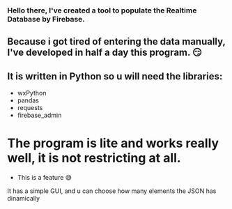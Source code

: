 ### Hello there, I've created a tool to populate the Realtime Database by Firebase.

## Because i got tired of entering the data manually, I've developed in half a day this program. 😏 
## It is written in Python so u will need the libraries:
- wxPython
- pandas
- requests
- firebase_admin

# The program is lite and works really well, it is not restricting at all.
- This is a feature 😅

It has a simple GUI, and u can choose how many elements the JSON has dinamically
